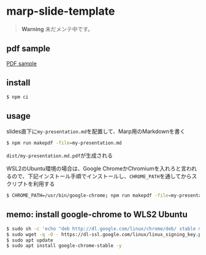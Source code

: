 # marp-slide-template


> **Warning**
> 未だメンテ中です。

## pdf sample

[PDF sample](my-presentation.md.pdf)

## install 

```bash
$ npm ci
```

## usage

slides直下に`my-presentation.md`を配置して、Marp用のMarkdownを書く

```bash
$ npm run makepdf -file=my-presentation.md
```

`dist/my-presentation.md.pdf`が生成される

WSL2のUbuntu環境の場合は、Google ChromeかChromiumを入れろと言われるので、下記インストール手順でインストールし、`CHROME_PATH`を通してからスクリプトを利用する

```bash
$ CHROME_PATH=/usr/bin/google-chrome; npm run makepdf -file=my-presentation.md
```


## memo: install google-chrome to WLS2 Ubuntu

```bash
$ sudo sh -c 'echo "deb http://dl.google.com/linux/chrome/deb/ stable main" >> /etc/apt/sources.list.d/google-chrome.list'
$ sudo wget -q -O - https://dl-ssl.google.com/linux/linux_signing_key.pub | sudo apt-key add -
$ sudo apt update
$ sudo apt install google-chrome-stable -y
```
